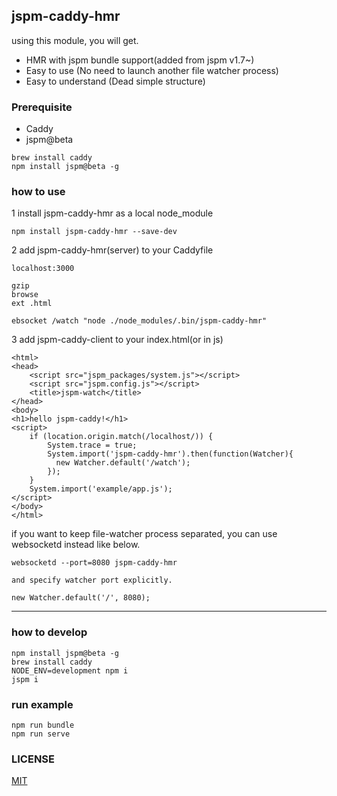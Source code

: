 ## jspm-caddy-hmr
using this module, you will get.
- HMR with jspm bundle support(added from jspm v1.7~)
- Easy to use (No need to launch another file watcher process)
- Easy to understand (Dead simple structure)

### Prerequisite
- Caddy
- jspm@beta

```
brew install caddy
npm install jspm@beta -g
```

### how to use
1 install jspm-caddy-hmr as a local node_module
```
npm install jspm-caddy-hmr --save-dev
```

2 add jspm-caddy-hmr(server) to your Caddyfile

```
localhost:3000

gzip
browse
ext .html

ebsocket /watch "node ./node_modules/.bin/jspm-caddy-hmr"
```

3 add jspm-caddy-client to your index.html(or in js)

```
<html>
<head>
    <script src="jspm_packages/system.js"></script>
    <script src="jspm.config.js"></script>
    <title>jspm-watch</title>
</head>
<body>
<h1>hello jspm-caddy!</h1>
<script>
    if (location.origin.match(/localhost/)) {
        System.trace = true;
        System.import('jspm-caddy-hmr').then(function(Watcher){
          new Watcher.default('/watch');
        });
    }
    System.import('example/app.js');
</script>
</body>
</html>
```

if you want to keep file-watcher process separated,
you can use websocketd instead like below.

```
websocketd --port=8080 jspm-caddy-hmr

and specify watcher port explicitly.

new Watcher.default('/', 8080);
```

---

### how to develop
```
npm install jspm@beta -g
brew install caddy
NODE_ENV=development npm i
jspm i
```

### run example
```
npm run bundle
npm run serve
```

### LICENSE
[MIT](https://opensource.org/licenses/MIT)
